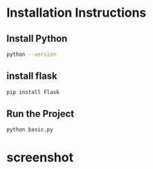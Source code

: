 # Installation Instructions

## Install Python
```bash
python --version
```
## install flask
```bash
pip install Flask

```
## Run the Project
```bash
python basic.py
```

# screenshot


